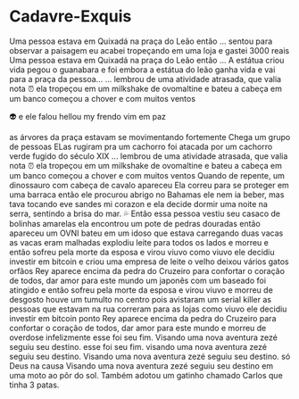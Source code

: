 # Cadavre-Exquis


Uma pessoa estava em Quixadá na praça do Leão então ... 
sentou para observar a paisagem
eu acabei tropeçando em uma loja e gastei 3000 reais
Uma pessoa estava em Quixadá na praça do Leão então ...
A estátua criou vida
pegou o guanabara e foi embora
a estátua do leão ganha vida e vai para a praça da pessoa...
... lembrou de uma atividade atrasada, que valia nota :alarm_clock:
ela tropeçou em um milkshake de ovomaltine e bateu a cabeça em um banco
começou a chover e com muitos ventos



:alien: e ele falou hellou my frendo vim em paz

as árvores da praça estavam se movimentando fortemente 
Chega um grupo de pessoas
ELas rugiram pra um cachorro
foi atacada por um cachorro verde fugido do século XIX
... lembrou de uma atividade atrasada, que valia nota :alarm_clock:
ela tropeçou em um milkshake de ovomaltine e bateu a cabeça em um banco
começou a chover e com muitos ventos
Quando de repente, um dinossauro com cabeça de cavalo apareceu
Ela correu para se proteger em uma barraca
então ele procurou abrigo no Bahamas
ele nem ia beber, mas tava tocando eve sandes mi corazon
e ela decide dormir uma noite na serra, sentindo a brisa do mar. :sweat_drops:
Então essa pessoa vestiu seu casaco de bolinhas amarelas
ela encontrou um pote de pedras douradas
então apareceu um OVNI
bateu em um idoso
que estava carregando duas vacas
as vacas eram malhadas
explodiu leite para todos os lados
e morreu
e então sofreu pela morte da esposa e virou viuvo
como viuvo ele decidiu investir em bitcoin
e criou uma empresa de leite
o velho deixou vários gatos orfãos
Rey aparece encima da pedra do Cruzeiro para confortar o coração de todos, dar amor para este mundo 
um japonês com um baseado foi atingido
e então sofreu pela morte da esposa e virou viuvo
e morreu de desgosto
houve um tumulto no centro pois avistaram um serial killer
as pessoas que estavam na rua correram para as lojas 
como viuvo ele decidiu investir em bitcoin
ponto
Rey aparece encima da pedra do Cruzeiro para confortar o coração de todos, dar amor para este mundo
e morreu de overdose
infelizmente
esse foi seu fim.
Visando uma nova aventura zezé seguiu seu destino.
esse foi seu fim.
visando uma nova aventura zezé seguiu seu destino.
Visando uma nova aventura zezé seguiu seu destino.
só Deus na causa
Visando uma nova aventura zezé seguiu seu destino
em uma moto ao pôr do sol. Também adotou um gatinho chamado Carlos que tinha 3 patas.
